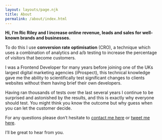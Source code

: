 ```yaml
---
layout: layouts/page.njk
title: About
permalink: /about/index.html
---
```

**Hi, I’m Ric Riley and I increase online revenue, leads and sales for well-known brands and businesses.**

To do this I use **conversion rate optimisation** (CRO), a technique which uses a combination of analytics and a/b testing to increase the percentage of visitors that become customers.

I was a Frontend Developer for many years before joining one of the UKs largest digital marketing agencies (iProspect), this technical knowledge gave me the ability to scientifically test significant changes to clients websites without them having brief their own developers.

Having ran thousands of tests over the last several years I continue to be surprised and astonished by the results, and this is exactly why everyone should test. You might think you know the outcome but why guess when you can let the customer decide.

For any questions please don’t hesitate to [contact me here](/contact) or [tweet me here](https://twitter.com/ricriley).

I’ll be great to hear from you.